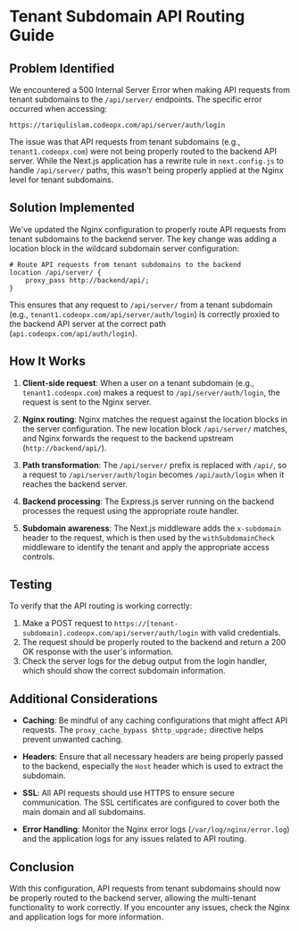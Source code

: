 # Tenant Subdomain API Routing Guide

## Problem Identified

We encountered a 500 Internal Server Error when making API requests from tenant subdomains to the `/api/server/` endpoints. The specific error occurred when accessing:

```
https://tariqulislam.codeopx.com/api/server/auth/login
```

The issue was that API requests from tenant subdomains (e.g., `tenant1.codeopx.com`) were not being properly routed to the backend API server. While the Next.js application has a rewrite rule in `next.config.js` to handle `/api/server/` paths, this wasn't being properly applied at the Nginx level for tenant subdomains.

## Solution Implemented

We've updated the Nginx configuration to properly route API requests from tenant subdomains to the backend server. The key change was adding a location block in the wildcard subdomain server configuration:

```nginx
# Route API requests from tenant subdomains to the backend
location /api/server/ {
    proxy_pass http://backend/api/;
}
```

This ensures that any request to `/api/server/` from a tenant subdomain (e.g., `tenant1.codeopx.com/api/server/auth/login`) is correctly proxied to the backend API server at the correct path (`api.codeopx.com/api/auth/login`).

## How It Works

1. **Client-side request**: When a user on a tenant subdomain (e.g., `tenant1.codeopx.com`) makes a request to `/api/server/auth/login`, the request is sent to the Nginx server.

2. **Nginx routing**: Nginx matches the request against the location blocks in the server configuration. The new location block `/api/server/` matches, and Nginx forwards the request to the backend upstream (`http://backend/api/`).

3. **Path transformation**: The `/api/server/` prefix is replaced with `/api/`, so a request to `/api/server/auth/login` becomes `/api/auth/login` when it reaches the backend server.

4. **Backend processing**: The Express.js server running on the backend processes the request using the appropriate route handler.

5. **Subdomain awareness**: The Next.js middleware adds the `x-subdomain` header to the request, which is then used by the `withSubdomainCheck` middleware to identify the tenant and apply the appropriate access controls.

## Testing

To verify that the API routing is working correctly:

1. Make a POST request to `https://[tenant-subdomain].codeopx.com/api/server/auth/login` with valid credentials.
2. The request should be properly routed to the backend and return a 200 OK response with the user's information.
3. Check the server logs for the debug output from the login handler, which should show the correct subdomain information.

## Additional Considerations

- **Caching**: Be mindful of any caching configurations that might affect API requests. The `proxy_cache_bypass $http_upgrade;` directive helps prevent unwanted caching.

- **Headers**: Ensure that all necessary headers are being properly passed to the backend, especially the `Host` header which is used to extract the subdomain.

- **SSL**: All API requests should use HTTPS to ensure secure communication. The SSL certificates are configured to cover both the main domain and all subdomains.

- **Error Handling**: Monitor the Nginx error logs (`/var/log/nginx/error.log`) and the application logs for any issues related to API routing.

## Conclusion

With this configuration, API requests from tenant subdomains should now be properly routed to the backend server, allowing the multi-tenant functionality to work correctly. If you encounter any issues, check the Nginx and application logs for more information.